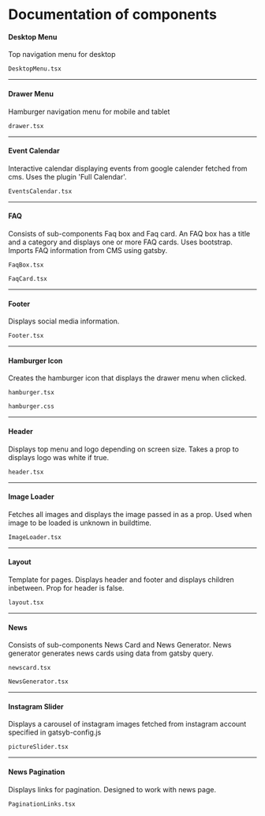 # Documentation of components

#### Desktop Menu
Top navigation menu for desktop

`DesktopMenu.tsx`

---

#### Drawer Menu
Hamburger navigation menu for mobile and tablet

`drawer.tsx`

---

#### Event Calendar
Interactive calendar displaying events from google calender fetched from cms. Uses the plugin 'Full Calendar'.

`EventsCalendar.tsx`

---

#### FAQ
Consists of sub-components Faq box and Faq card. An FAQ box has a title and a category and displays one or more FAQ cards. Uses bootstrap. Imports FAQ information from CMS using gatsby.

`FaqBox.tsx`

`FaqCard.tsx`

---

#### Footer
Displays social media information. 

`Footer.tsx`

--- 

#### Hamburger Icon
Creates the hamburger icon that displays the drawer menu when clicked.

`hamburger.tsx`

`hamburger.css`

---

#### Header
Displays top menu and logo depending on screen size. Takes a prop to displays logo was white if true.

`header.tsx`

---

#### Image Loader
Fetches all images and displays the image passed in as a prop. Used when image to be loaded is unknown in buildtime. 

`ImageLoader.tsx`

---

#### Layout
Template for pages. Displays header and footer and displays children inbetween. Prop for header is false. 

`layout.tsx`

---

#### News
Consists of sub-components News Card and News Generator. News generator generates news cards using data from gatsby query.

`newscard.tsx`

`NewsGenerator.tsx`

---

#### Instagram Slider
Displays a carousel of instagram images fetched from instagram account specified in gatsyb-config.js

`pictureSlider.tsx`

---

#### News Pagination
Displays links for pagination. Designed to work with news page. 

`PaginationLinks.tsx`